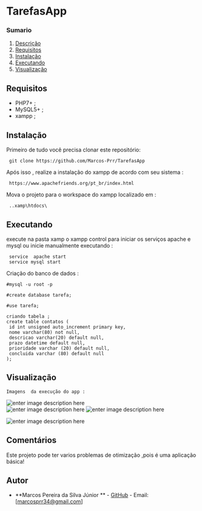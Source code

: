 # TarefasApp


### Sumario
 1. [Descrição](#description)
 2. [Requisitos](#requisiction)
 3. [Instalação](#installation)
 4. [Executando](#running)
 5. [Visualização](#view)
 

 ## Requisitos 

 - PHP7+ ;
 - MySQL5+ ;
 - xampp ;
 
 ## Instalação
   Primeiro de tudo você precisa clonar este repositório:
    
     git clone https://github.com/Marcos-Prr/TarefasApp
  
   Após isso , realize a instalação do xampp de acordo  com seu sistema :
     
     https://www.apachefriends.org/pt_br/index.html
      
   Mova o  projeto para o workspace do xampp  localizado em :
     
     ..xamp\htdocs\
   
  ## Executando
   execute na pasta xamp o xampp control  para iniciar os serviços apache e mysql ou inicie manualmente executando :
     
     service  apache start
     service mysql start
    
    
   Criação do banco de dados :
     
    #mysql -u root -p
    
    #create database tarefa;
    
    #use tarefa;
    
    criando tabela ;
    create table contatos (
     id int unsigned auto_increment primary key,
     nome varchar(80) not null,
     descricao varchar(20) default null,
     prazo datetime default null,
     prioridade varchar (20) default null,
     concluida varchar (80) default null
    );
   
   ## Visualização 
    Imagens  da execução do app :
    
  ![enter image description here](https://lh3.googleusercontent.com/A0kkhSLY5hd2ZRD5g2haHDUMZkBBSaG3EMPpeIi4AJNRmDBi1WFAH8dGUF19Eet1m7M4dm5MaAkS4dyG0EupXKL9vlbRmNmS3QkvELN6Oi9CwCA0bB9QL9VM298NZXZu-Its-qfjzh44BBPO3YNU3BA5I8LczgeO_X3Tifcawov2uPWRXLFZBibEYIjOvxxEHEwllqtrhSfs4vOdCBfM8ByJqCkuzNrXSBTQPD_XzO4ukjSQIOtaqUv_M9V-2OIh5vjV6iLlJa6brcO3VzO6_8D5CyFQO0zhFNO03kTSR6x4ofeW-KbNH-S2wunpvTvQbdMSnhbvulWrgEVkhrMJrDLS_yMz_ZkO-JRYf6slAHsYQ4wJurPhPkF0QxHF2EgCrIW2kslXCixUUCNaCR5fS965Fsge3uw9rBcVzQU9wgi7AqJj4LjnQhzIhL1saYVsg9tGRxwVkbdoWexq0tb9iJW1YSF52LCaUHiRXKUpxXhFj-0pQD2n24FbkJVqcjMyPis6UWCswccxYpC0rV1qxihkAGNhtEII_b4IEl-8z_HHueWem6iP-Z5w0l4RAZR1NjjpcHBAN1xXXNAxqa3a66F7_KxjqlVT0K8uh5-qNbVvgKO5Asm-rlqYa_SDM2eu1ni6W__Y32rByJlwmC3fY-tS=w1360-h632-no "View inicial")  
  ![enter image description here](https://lh3.googleusercontent.com/jaE50wk2ipL_0FluIII1Xc7R9omJEOzg1a9XuIoH_gZny6I66zX0vU3JsBySRxJTLl2lgS2AN70weSetbFXc4jlICIZGshtu0QnoYqZbe3ziRnlYVETh5KwNhCAYSucV4vS87XgsAezS-iP3YGC4Vg2m4QHG7TiNfkdz56nLQK8LkCpYhCpOqBiEPJMR6X9J4kDSFmOHqnt2fo4zfD_2ZzxSUXfYeZr5fK_IvmzVd_0MUkHP7Jmf21dukQq1s9yjSsayJBcFjoSt90fyCWBqQs01hu7AvOEVzalxDdWmcO96P-JhqmZghpWx8Ilxxx_S6Ojhe7owXoxTR5pnzv8Jj7jAT6wWtMoxV3mhQaD00UkH9zw5idmYcw2rSH_7w-fBCDPbnsjNTPNbNXkhnQq0qWHZ7ibLxNL95WqrBjx80XCilzXOXOf9IjSJ9AFcFtBgJoTAmayK7sMLaj8D3-inivDldwhcIgNScZyq0Pul6QLPdg8rxHlkkFkHqGEIPKyD8bKOhuwFKhU6zg0w7oY8iNo0y7ml-t1ERNPweIVbJw0QEwDgDYl9pjFP2wAb84-CYcTk3OH7iKDeDK1MMbtlQrjpA2Sk33UHwRCnYPBJ1brbpvZuhSJcXFcgg9A1Ppv_9MerorYSdAHkL8jSo6vQx7Eg=w1364-h632-no "lista das tarefas")
  ![enter image description here](https://lh3.googleusercontent.com/zqoBY3jHDGgiXIShISUsy9QNn-5S9MhdXWM3y6gRd4nUdYfOhsPyhg2SMe1Qhzpjb2pcX9XXf3MTfQ_2LdiTJ9eawvsEjqTI3NsYohHHUoFrPXPU2qaZon7eujxHYfe3QAf83O4Z7lPDd9xQ-752GqgkkSQX1J1WRllKY47-gvd8VKj5RJE5RbraXl5n1qNda2K1dIUXy38sIVUreAux3Nit6ER3vjSksQxGHGHeRrPZlPfqUl8_wmARuPjjAuQOYD49mdlb8ExezwMWc69WBzT3uHk-_b4gSAbIm3cGS_a600fpRcDVD33xSTaXCA7tpUumWZG5rM3CQuylAdE8Q1l4kx3nIeT9hz8gAR1_MlYtRu8o1BzKmKf5jFKcF64ouwvgPSMFPtiYOKVJWK3LSAnjUBZm3wLzRuz_xnGAqlBP5dZJzgijh7lztjLWhTFtZygfDeNRXRoG7dUBES_4PfSlIJ460nfmUG6-eb08WNiJdYnY9MorWag8xXEAONrWxAMdffxe_Z10tjlBjBUhTODIOw2kJNY59SLM-uCJbyJJORtY2yY3SA1Pqb4Exl8Q2Zenn21tZdqDoH3FOQ_OAjyANl7vwGs6WVej8DTDPuOM8-ysp2sYuudwZaWveYmBHskiHySrnAu1LRmKjeMJ5V5N=w1362-h608-no "cadastro")
  
   ![enter image description here](https://lh3.googleusercontent.com/5NS1QEcNA2cf5VINrnv_8m9AtpwuDakRQ6DboNKQpC8L2kUj4FD79NmBa0RADkWNmdBFTFGibjo_s9vsgaeAl-scdth-bYPrtT7Vm6Dj6empNtgxrxuYl9TmQvpAaG-9Rabs4gdMpyF8e2AXHBJAS35FFU57ocTAwCwy1v3hv_dnLeHcEtpreeeThtv-YDFhQzeCOHpWbhT4J-GY6LoCUcbSAfL0ljEt4mcJvG2FCbb5A1THUPTtbw5E5J1EVRDtrhRznmyfsEkH5xVk7gz7esTthgw8aWeeELgqeGLek197poHpicEtdXEoKtOCYnhqosFEYYINLdaDOfT_HE-2UC4gJXDCvaDJwtakWTuG6A4szROMDve7b1ekI_bg-SQjpFSLrJoV8Znxf1ZSU6AVwJhofTpKtbnzvoV3-LN_nbCaPT2ykLnFvehkSiApVdz18h2mwRjz7vZQKRKxkaOsAP72VxigZObDclRH_X3my8aD0QInCG2HyHWVvcp0a5o8Y87d_rV0vlQROC84IgNGn6cTuX3i-HjjjSSbW-ptKfHV-JSDnTIofaGpmPAytCA0uf9LYMkY5ov3nXKT9ES1ADUZJ1FpMANfL7CuZYlvR8YLj88NQXbFx7hTl6e_gv8S2ABvJgffHGSuW8iiaMLC7QBQ=w1359-h564-no "listagem")

## Comentários
Este projeto pode  ter  varios  problemas   de otimização ,pois é uma aplicação básica!

## Autor
- **Marcos Pereira da Silva Júnior ** - [GitHub](https://github.com/Marcos-Prr) - Email: [marcosprr34@gmail.com]
    

   
   
  
  

